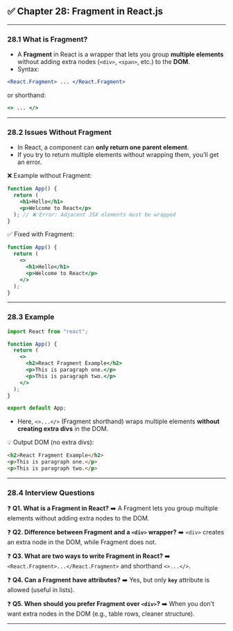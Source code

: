 ## ✅ Chapter 28: Fragment in React.js

---

### 28.1 What is Fragment?

* A **Fragment** in React is a wrapper that lets you group **multiple elements** without adding extra nodes (`<div>`, `<span>`, etc.) to the **DOM**.
* Syntax:

```jsx
<React.Fragment> ... </React.Fragment>
```

or shorthand:

```jsx
<> ... </>
```

---

### 28.2 Issues Without Fragment

* In React, a component can **only return one parent element**.
* If you try to return multiple elements without wrapping them, you’ll get an error.

❌ Example without Fragment:

```jsx
function App() {
  return (
    <h1>Hello</h1>
    <p>Welcome to React</p>
  ); // ❌ Error: Adjacent JSX elements must be wrapped
}
```

✅ Fixed with Fragment:

```jsx
function App() {
  return (
    <>
      <h1>Hello</h1>
      <p>Welcome to React</p>
    </>
  );
}
```

---

### 28.3 Example

```jsx
import React from "react";

function App() {
  return (
    <>
      <h2>React Fragment Example</h2>
      <p>This is paragraph one.</p>
      <p>This is paragraph two.</p>
    </>
  );
}

export default App;
```

* Here, `<>...</>` (Fragment shorthand) wraps multiple elements **without creating extra divs** in the DOM.

💡 Output DOM (no extra divs):

```html
<h2>React Fragment Example</h2>
<p>This is paragraph one.</p>
<p>This is paragraph two.</p>
```

---

### 28.4 Interview Questions

❓ **Q1. What is a Fragment in React?**
➡️ A Fragment lets you group multiple elements without adding extra nodes to the DOM.

❓ **Q2. Difference between Fragment and a `<div>` wrapper?**
➡️ `<div>` creates an extra node in the DOM, while Fragment does not.

❓ **Q3. What are two ways to write Fragment in React?**
➡️ `<React.Fragment>...</React.Fragment>` and shorthand `<>...</>`.

❓ **Q4. Can a Fragment have attributes?**
➡️ Yes, but only **`key`** attribute is allowed (useful in lists).

❓ **Q5. When should you prefer Fragment over `<div>`?**
➡️ When you don’t want extra nodes in the DOM (e.g., table rows, cleaner structure).

---